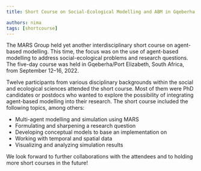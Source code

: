 ```yaml
---
title: Short Course on Social-Ecological Modelling and ABM in Gqeberha / Port Elizabeth

authors: nima
tags: [shortcourse]
---
```


The MARS Group held yet another interdisciplinary short course on agent-based modelling. This time, the focus was on the use of agent-based modelling to address social-ecological problems and research questions. The five-day course was held in Gqeberha/Port Elizabeth, South Africa, from September 12–16, 2022.

Twelve participants from various disciplinary backgrounds within the social and ecological sciences attended the short course. Most of them were PhD candidates or postdocs who wanted to explore the possibility of integrating agent-based modelling into their research. The short course included the following topics, among others:

- Multi-agent modelling and simulation using MARS
- Formulating and sharpening a research question
- Developing conceptual models to base an implementation on
- Working with temporal and spatial data
- Visualizing and analyzing simulation results


We look forward to further collaborations with the attendees and to holding more short courses in the future!

